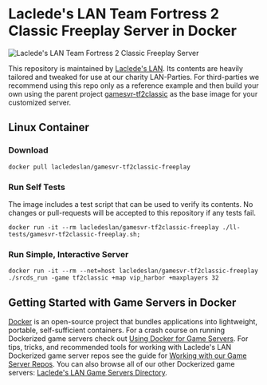 # Laclede's LAN Team Fortress 2 Classic Freeplay Server in Docker

![Laclede's LAN Team Fortress 2 Classic Freeplay Server](https://raw.githubusercontent.com/LacledesLAN/gamesvr-tf2classic-freeplay/main/.misc/tf2classic-banner.png "Laclede's LAN Team Fortress 2 Classic Freeplay Server")

This repository is maintained by [Laclede's LAN](https://lacledeslan.com). Its contents are heavily tailored and tweaked for use at our charity LAN-Parties. For third-parties we recommend using this repo only as a reference example and then build your own using the parent project [gamesvr-tf2classic](https://github.com/LacledesLAN/gamesvr-tf2classic) as the base image for your customized server.

## Linux Container

### Download

```shell
docker pull lacledeslan/gamesvr-tf2classic-freeplay
```

### Run Self Tests

The image includes a test script that can be used to verify its contents. No changes or pull-requests will be accepted to this repository if any tests fail.

```shell
docker run -it --rm lacledeslan/gamesvr-tf2classic-freeplay ./ll-tests/gamesvr-tf2classic-freeplay.sh;
```

### Run Simple, Interactive Server

```shell
docker run -it --rm --net=host lacledeslan/gamesvr-tf2classic-freeplay ./srcds_run -game tf2classic +map vip_harbor +maxplayers 32
```

## Getting Started with Game Servers in Docker

[Docker](https://docs.docker.com/) is an open-source project that bundles applications into lightweight, portable, self-sufficient containers. For a crash course on running Dockerized game servers check out [Using Docker for Game Servers](https://github.com/LacledesLAN/README.1ST/blob/master/GameServers/DockerAndGameServers.md). For tips, tricks, and recommended tools for working with Laclede's LAN Dockerized game server repos see the guide for [Working with our Game Server Repos](https://github.com/LacledesLAN/README.1ST/blob/master/GameServers/WorkingWithOurRepos.md). You can also browse all of our other Dockerized game servers: [Laclede's LAN Game Servers Directory](https://github.com/LacledesLAN/README.1ST/tree/master/GameServers).
